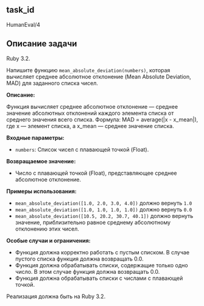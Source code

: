 ## task_id
HumanEval/4

## Описание задачи
Ruby 3.2.

Напишите функцию `mean_absolute_deviation(numbers)`, которая вычисляет среднее абсолютное отклонение (Mean Absolute Deviation, MAD) для заданного списка чисел.

**Описание:**

Функция вычисляет среднее абсолютное отклонение — среднее значение абсолютных отклонений каждого элемента списка от среднего значения всего списка.  Формула: MAD = average(|x - x_mean|), где x — элемент списка, а x_mean — среднее значение списка.

**Входные параметры:**

* `numbers`: Список чисел с плавающей точкой (Float).

**Возвращаемое значение:**

* Число с плавающей точкой (Float), представляющее среднее абсолютное отклонение.

**Примеры использования:**

* `mean_absolute_deviation([1.0, 2.0, 3.0, 4.0])`  должно вернуть `1.0`
* `mean_absolute_deviation([1.0, 1.0, 1.0, 1.0])` должно вернуть `0.0`
* `mean_absolute_deviation([10.5, 20.2, 30.7, 40.1])` должно вернуть значение, приблизительно равное среднему абсолютному отклонению этих чисел.

**Особые случаи и ограничения:**

* Функция должна корректно работать с пустым списком. В случае пустого списка функция должна возвращать 0.0.
* Функция должна обрабатывать списки, содержащие только одно число. В этом случае функция должна возвращать 0.0.
* Функция должна обрабатывать списки с числами с плавающей точкой.


Реализация должна быть на Ruby 3.2.

